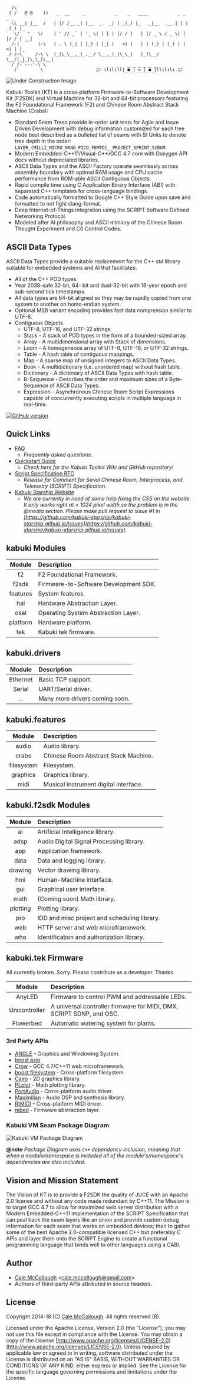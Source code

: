 
```
  /\
 ( /   @ @    ()   _  __     _           _    _   ____           _ _    _ _   
  \\ __| |__  /   | |/ /__ _| |__  _   _| | _(_) |_   _|__   __ | | | _(_) |_
   \/   "   \/    | ' // _` | '_ \| | | | |/ / |   | |/ _ \ / _ \| | |/ / | __|
  /-|       |-\   | . \ (_| | |_) | |_| |   <| |   | | (_) | (_) | |   <| | |_
 / /-\     /-\ \  |_|\_\__,_|_.__/ \__,_|_|\_\_|   |_|\__/ \__/|_|_|\_\_|\__|
  / /-`---'-\ \  
   /         \                    ♫♪.ılılıll|̲̅̅●̲̅̅|̲̅̅=̲̅̅|̲̅̅●̲̅̅|llılılı.♫♪
```

![Under Construction Image](https://github.com/kabuki-starship/kabuki-toolkit/wiki/under_construction.png)

Kabuki Toolkit (KT) is a cross-platform Firmware-to-Software Development Kit (F2SDK) and Virtual Machine for 32-bit and 64-bit processors featuring the F2 Foundational Framework (F2) and Chinese Room Abstract Stack Machine (Crabs):

* Standard Seam Trees provide in-order unit tests for Agile and Issue Driven Development with debug information customized for each tree node best described as a bulleted list of seams with SI Units to denote tree depth in the order: `LAYER_{MILLI_MICRO_NANO_PICO_FEMTO}__PROJECT_SPRINT_SCRUM`.
* Modern Embedded-C++11/Visual-C++/GCC 4.7 core with Doxygen API docs without depreciated libraries.
* ASCII Data Types and the ASCII Factory operate seamlessly across assembly boundary with optimal RAM usage and CPU cache performance from ROM-able ASCII Contiguous Objects.
* Rapid compile time using C Application Binary Interface (ABI) with separated C++ templates for cross-language bindings.
* Code automatically formatted to Google C++ Style Guide upon save and formatted to not fight clang-format.
* Deep Internet-of-Things integration using the SCRIPT Software Defined Networking Protocol.
* Modeled after AI philosophy and ASCII mimicry of the Chinese Room Thought Experiment and C0 Control Codes.

## ASCII Data Types

ASCII Data Types provide a suitable replacement for the C++ std library suitable for embedded systems and AI that facilitates:

* All of the C++ POD types.
* Year 2038-safe 32-bit, 64- bit and dual-32-bit with 16-year epoch and sub-second tick timestamps.
* All data types are 64-bit aligned so they may be rapidly copied from one system to another on homo-endian system.
* Optional MSB variant encoding provides fast data compression similar to UTF-8.
* Contiguous Objects
  * UTF-8, UTF-16, and UTF-32 strings.
  * Stack - A stack of POD types in the form of a bounded-sized array.
  * Array - A multidimensional array with Stack of dimensions.
  * Loom - A homogeneous array of UTF-8, UTF-16, or UTF-32 strings.
  * Table - A hash table of contiguous mappings.
  * Map - A sparse map of unsigned integers to ASCII Data Types.
  * Book - A multidictionary (i.e. unordered map) without hash table.
  * Dictionary - A dictionary of ASCII Data Types with hash table.
  * B-Sequence - Describes the order and maximum sizes of a Byte-Sequence of ASCII Data Types.
  * Expression - Asynchronous Chinese Room Script Expressions capable of concurrently executing scripts in multiple language in real-time.

[![GitHub version](https://badge.fury.io/gh/kabuki-starship%2Fkabuki-toolkit.svg)](https://badge.fury.io/gh/kabuki-starship%2Fkabuki-toolkit)

## Quick Links

* [FAQ](https://github.com/kabuki-starship/kabuki-toolkit.git/blob/master/docs/faq.md)
  - *Frequently asked questions.*
* [Quickstart Guide](https://github.com/kabuki-starship/kabuki-toolkit.git/blob/master/docs/quickstart-guide.md)
  - *Check here for the Kabuki Toolkit Wiki and GitHub repository!*
* [Script Specification RFC](https://github.com/kabuki-starship/script/wiki/SCRIPT-Specification-RFC)
  - *Release for Comment for Serial Chinese Room, Interprocess, and Telemetry (SCRIPT) Specification.*
* [Kabuki Starship Website](https://kabuki-starship.github.io/)
  - *We are currently in need of some help fixing the CSS on the website. It only works right at < 1024 pixel width so the problem is in the @media section. Please make pull request to issue #1 in [https://github.com/kabuki-starship/kabuki-starship.github.io/issues](https://github.com/kabuki-starship/kabuki-starship.github.io/issues).*

## kabuki Modules

| Module    | Description |
|:---------:|:------------|
| f2        | F2 Foundational Framework. |
| f2sdk     | Firmware-to-Software Development SDK. |
| features  | System features. |
| hal       | Hardware Abstraction Layer. |
| osal      | Operating System Abstraction Layer. |
| platform  | Hardware platform. |
| tek       | Kabuki tek firmware. |

## kabuki.drivers
| Module     | Description |
|:----------:|:------------|
| Ethernet   | Basic TCP support. |
| Serial     | UART/Serial driver. |
| ...        | Many more drivers coming soon. |

## kabuki.features

| Module     | Description |
|:----------:|:------------|
| audio      | Audio library. |
| crabs      | Chinese Room Abstract Stack Machine. |
| filesystem | Filesystem. |
| graphics   | Graphics library. |
| midi       | Musical instrument digital interface. |

## kabuki.f2sdk Modules

| Module   | Description |
|:--------:|:------------|
| ai       | Artificial Intelligence library. |
| adsp     | Audio Digital Signal Processing library. |
| app      | Application framework. |
| data     | Data and logging library. |
| drawing  | Vector drawing library. |
| hmi      | Human-Machine interface. |
| gui      | Graphical user interface. |
| math     | (Coming soon) Math library. |
| plotting | Plotting library. |
| pro      | IDD and misc project and scheduling library. |
| web      | HTTP server and web microframework. |
| who      | Identification and authorization library. |

## kabuki.tek Firmware

All currently broken. Sorry. Please contribute as a developer. Thanks.

| Module        | Description |
|:-------------:|:------------|
| AnyLED        | Firmware to control PWM and addressable LEDs. |
| Unicontroller | A universal controller firmware for MIDI, DMX, SCRIPT SDNP, and OSC. |
| Flowerbed     | Automatic watering system for plants. |

### 3rd Party APIs

* [ANGLE](https://github.com/google/angle) - Graphics and Windowing System.
* [boost asio](https://www.boost.org/doc/libs/1_68_0/doc/html/boost_asio.html)
* [Crow](https://github.com/ipkn/crow) - GCC 4.7/C++11 web microframework.
* [boost filesystem](https://www.boost.org/doc/libs/1_68_0/doc/html/boost_filesystem.html) - Cross-platform filesystem.
* [Cairo](https://www.cairographics.org/) - 2D graphics library.
* [PLplot](https://github.com/PLplot/PLplot) - Math plotting library.
* [PortAudio](http://www.portaudio.com/) - Cross-platform audio driver.
* [Maximilian](https://github.com/micknoise/Maximilian) - Audio DSP and synthesis library.
* [RtMIDI](https://github.com/thestk/rtmidi) - Cross-platform MIDI driver.
* [mbed](https://www.mbed.com/en/) - Firmware abstraction layer.

### Kabuki VM Seam Package Diagram

![Kabuki VM Package Diagram](https://raw.githubusercontent.com/kabuki-starship/kabuki-toolkit/master/docs/kabuki_vm_package_diagram.jpg)

**@note** *Package Diagram uses `C++` dependency inclusion, meaning that when a module/namespace is included all of the module's/namespace's dependencies are also included.*

## Vision and Mission Statement

The Vision of KT is to provide a F2SDK the quality of JUCE with an Apache 2.0 license and without any code made redundant by C++11. The Mission is to target GCC 4.7 to allow for maximized web server distribution with a Modern Embedded-C++11 implementation of the SCRIPT Specification that can peal back the seam layers like an onion and provide custom debug information for each seam that works on embedded devices; then to gather some of the best Apache 2.0-compatible licensed C++ but preferably C APIs and layer them onto the SCRIPT Engine to create a functional programming language that binds well to other languages using a CABI.

## Author

* [Cale McCollough](https://calemccollough.github.io) <[cale.mccollough@gmail.com](mailto:cale.mccollough@gmail.com)>
* Authors of third-party APIs attributed in source headers.

## License

Copyright 2014-18 (C) [Cale McCollough](mailto:calemccollough@gmail.com). All rights reserved (R).

Licensed under the Apache License, Version 2.0 (the "License"); you may not use this file except in compliance with the License. You may obtain a copy of the License [http://www.apache.org/licenses/LICENSE-2.0](http://www.apache.org/licenses/LICENSE-2.0). Unless required by applicable law or agreed to in writing, software distributed under the License is distributed on an "AS IS" BASIS, WITHOUT WARRANTIES OR CONDITIONS OF ANY KIND, either express or implied. See the License for the specific language governing permissions and limitations under the License.
